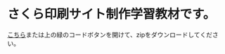 
# さくら印刷サイト制作学習教材です。


[こちら](https://github.com/Schues/lecture/archive/refs/heads/main.zip)または上の緑のコードボタンを開けて、zipをダウンロードしてください。
